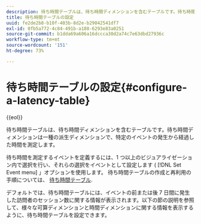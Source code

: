 ```yaml
---
description: 待ち時間テーブルは、待ち時間ディメンションを含むテーブルです。待ち時間ディメンションは一種の派生ディメンションで、特定のイベントの発生から経過した時間を測定します。
title: 待ち時間テーブルの設定
uuid: fe2de2b8-b10f-403b-8d2e-b29042541df7
exl-id: 0fb5a772-4c84-491b-a188-6293e83a0251
source-git-commit: b1dda69a606a16dccca30d2a74c7e63dbd27936c
workflow-type: tm+mt
source-wordcount: '151'
ht-degree: 73%

---
```


# 待ち時間テーブルの設定{#configure-a-latency-table}

{{eol}}

待ち時間テーブルは、待ち時間ディメンションを含むテーブルです。待ち時間ディメンションは一種の派生ディメンションで、特定のイベントの発生から経過した時間を測定します。

待ち時間を測定するイベントを定義するには、1 つ以上のビジュアライゼーション内で選択を行い、それらの選択をイベントとして設定します ( [!DNL Set Event menu] 」オプションを使用します。 待ち時間テーブルの作成と再利用の手順については、 [待ち時間テーブル](../../../../home/c-get-started/c-analysis-vis/c-lat-tbls.md#concept-7c7339e257ff4727afdda8e692bbba44).

デフォルトでは、待ち時間テーブルには、イベントの前または後 7 日間に発生した訪問者のセッション数に関する情報が表示されます。以下の節の説明を参照して、様々な可算ディメンションと時間ディメンションに関する情報を表示するように、待ち時間テーブルを設定できます。
